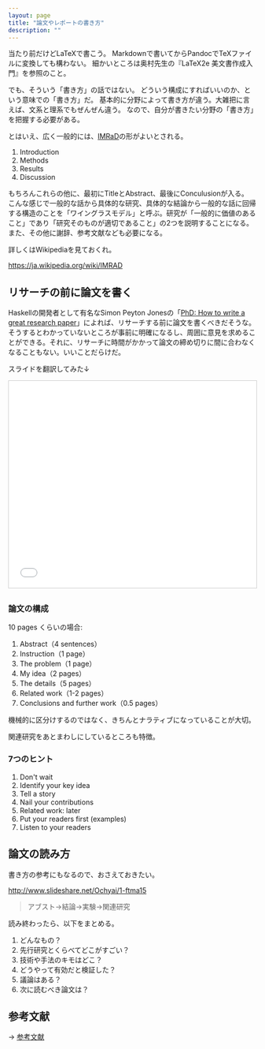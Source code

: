```yaml
---
layout: page
title: "論文やレポートの書き方"
description: ""
---
```


当たり前だけどLaTeXで書こう。
Markdownで書いてからPandocでTeXファイルに変換しても構わない。
細かいところは奥村先生の『LaTeX2e 美文書作成入門』を参照のこと。

でも、そういう「書き方」の話ではない。
どういう構成にすればいいのか、という意味での「書き方」だ。
基本的に分野によって書き方が違う。大雑把に言えば、文系と理系でもぜんぜん違う。
なので、自分が書きたい分野の「書き方」を把握する必要がある。

とはいえ、広く一般的には、[IMRaD](https://ja.wikipedia.org/wiki/IMRAD)の形がよいとされる。

1. Introduction
2. Methods
3. Results
4. Discussion

もちろんこれらの他に、最初にTitleとAbstract、最後にConculusionが入る。
こんな感じで一般的な話から具体的な研究、具体的な結論から一般的な話に回帰する構造のことを「ワイングラスモデル」と呼ぶ。研究が「一般的に価値のあること」であり「研究そのものが適切であること」の2つを説明することになる。
また、その他に謝辞、参考文献なども必要になる。

詳しくはWikipediaを見ておくれ。

https://ja.wikipedia.org/wiki/IMRAD

## リサーチの前に論文を書く

Haskellの開発者として有名なSimon Peyton Jonesの「[PhD: How to write a great research paper](http://research.microsoft.com/apps/video/default.aspx?id=168649)」によれば、リサーチする前に論文を書くべきだそうな。そうするとわかっていないところが事前に明確になるし、周囲に意見を求めることができる。それに、リサーチに時間がかかって論文の締め切りに間に合わなくなることもない。いいことだらけだ。

スライドを翻訳してみた↓

<iframe src="//www.slideshare.net/slideshow/embed_code/key/u591JexyK3mOXr" width="510" height="420" frameborder="0" marginwidth="0" marginheight="0" scrolling="no" style="border:1px solid #CCC; border-width:1px; margin-bottom:5px; max-width: 100%;" allowfullscreen> </iframe>

### 論文の構成

10 pages くらいの場合:

1. Abstract（4 sentences）
2. Instruction（1 page）
3. The problem（1 page）
4. My idea（2 pages）
5. The details（5 pages）
6. Related work（1-2 pages）
7. Conclusions and further work（0.5 pages）

機械的に区分けするのではなく、きちんとナラティブになっていることが大切。

関連研究をあとまわしにしているところも特徴。

### 7つのヒント

1. Don't wait
2. Identify your key idea
3. Tell a story
4. Nail your contributions
5. Related work: later
6. Put your readers first (examples)
7. Listen to your readers

## 論文の読み方

書き方の参考にもなるので、おさえておきたい。

http://www.slideshare.net/Ochyai/1-ftma15

> アブスト→結論→実験→関連研究

読み終わったら、以下をまとめる。

1. どんなもの？
2. 先行研究とくらべてどこがすごい？
3. 技術や手法のキモはどこ？
4. どうやって有効だと検証した？
5. 議論はある？
6. 次に読むべき論文は？

## 参考文献

→ [参考文献](/bib/how-to-write-a-paper)


